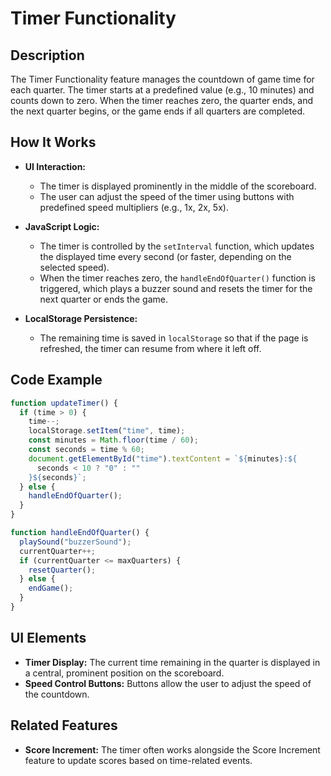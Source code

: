 # Timer Functionality

## Description

The Timer Functionality feature manages the countdown of game time for each quarter. The timer starts at a predefined value (e.g., 10 minutes) and counts down to zero. When the timer reaches zero, the quarter ends, and the next quarter begins, or the game ends if all quarters are completed.

## How It Works

- **UI Interaction:**

  - The timer is displayed prominently in the middle of the scoreboard.
  - The user can adjust the speed of the timer using buttons with predefined speed multipliers (e.g., 1x, 2x, 5x).

- **JavaScript Logic:**

  - The timer is controlled by the `setInterval` function, which updates the displayed time every second (or faster, depending on the selected speed).
  - When the timer reaches zero, the `handleEndOfQuarter()` function is triggered, which plays a buzzer sound and resets the timer for the next quarter or ends the game.

- **LocalStorage Persistence:**
  - The remaining time is saved in `localStorage` so that if the page is refreshed, the timer can resume from where it left off.

## Code Example

```javascript
function updateTimer() {
  if (time > 0) {
    time--;
    localStorage.setItem("time", time);
    const minutes = Math.floor(time / 60);
    const seconds = time % 60;
    document.getElementById("time").textContent = `${minutes}:${
      seconds < 10 ? "0" : ""
    }${seconds}`;
  } else {
    handleEndOfQuarter();
  }
}

function handleEndOfQuarter() {
  playSound("buzzerSound");
  currentQuarter++;
  if (currentQuarter <= maxQuarters) {
    resetQuarter();
  } else {
    endGame();
  }
}
```

## UI Elements

- **Timer Display:** The current time remaining in the quarter is displayed in a central, prominent position on the scoreboard.
- **Speed Control Buttons:** Buttons allow the user to adjust the speed of the countdown.

## Related Features

- **Score Increment:** The timer often works alongside the Score Increment feature to update scores based on time-related events.
